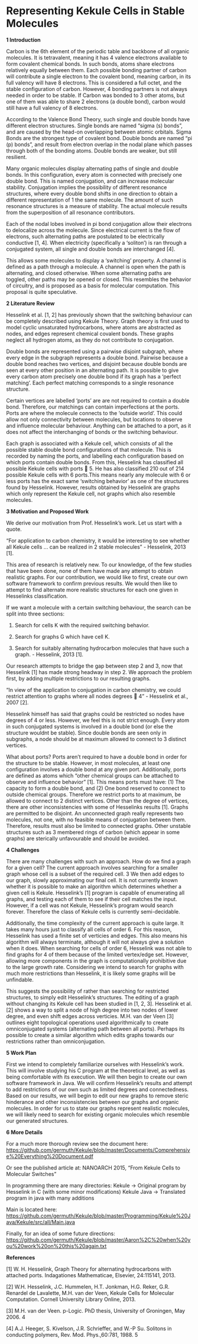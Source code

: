 Representing Kekule Cells in Stable Molecules
======


<b>1 Introduction</b>

Carbon is the 6th element of the periodic table and backbone of all organic molecules. It is tetravalent,
meaning it has 4 valence electrons available to form covalent chemical bonds. In such bonds,
atoms share electrons relatively equally between them. Each possible bonding partner of carbon
will contribute a single electron to the covalent bond, meaning carbon, in its full valency will have
8 electrons. This is considered a full octet, and the stable configuration of carbon. However, 4
bonding partners is not always needed in order to be stable. If Carbon was bonded to 3 other
atoms, but one of them was able to share 2 electrons (a double bond), carbon would still have a full
valency of 8 electrons.

According to the Valence Bond Theory, such single and double bonds have different electron
structures. Single bonds are named “sigma (s) bonds”, and are caused by the head-on overlapping
between atomic orbitals. Sigma Bonds are the strongest type of covalent bond. Double bonds are
named “pi (p) bonds”, and result from electron overlap in the nodal plane which passes through
both of the bonding atoms. Double bonds are weaker, but still resilient.

Many organic molecules display alternating paths of single and double bonds. In this configuration,
every atom is connected with precisely one double bond. This is named conjugation,
and can increase molecular stability. Conjugation implies the possibility of different resonance
structures, where every double bond shifts in one direction to obtain a different representation of
1
the same molecule. The amount of such resonance structures is a measure of stability. The actual
molecule results from the superposition of all resonance contributors.

Each of the nodal lobes involved in pi bond conjugation allow their electrons to delocalize
across the molecule. Since electrical current is the flow of electrons, such alternating paths are
postulated to be electrically conductive [1, 4]. When electricity (specifically a ‘soliton’) is ran
through a conjugated system, all single and double bonds are interchanged [4].

This allows some molecules to display a ‘switching’ property. A channel is defined as a path
through a molecule. A channel is open when the path is alternating, and closed otherwise. When
some alternating paths are toggled, other paths may be opened or closed. This resembles the
behavior of circuitry, and is proposed as a basis for molecular computation. This proposal is quite
speculative.

<b>2 Literature Review</b>

Hesselink et al. [1, 2] has previously shown that the switching behaviour can be completely described
using Kekule Theory. Graph theory is first used to model cyclic unsaturated hydrocarbons,
where atoms are abstracted as nodes, and edges represent chemical covalent bonds. These graphs
neglect all hydrogen atoms, as they do not contribute to conjugation.

Double bonds are represented using a pairwise disjoint subgraph, where every edge in the
subgraph represents a double bond. Pairwise because a double bond reaches two vertices, and
disjoint because double bonds are seen at every other position in an alternating path. It is possible
to give every carbon atom precisely one double bond if its graph has a ‘perfect matching’. Each
perfect matching corresponds to a single resonance structure.

Certain vertices are labelled ‘ports’ are are not required to contain a double bond. Therefore,
our matchings can contain imperfections at the ports. Ports are where the molecule connects to
the ‘outside world’. This could allow not only connectivity between molecules, but locations to
observe and influence molecular behaviour. Anything can be attached to a port, as it does not affect
the interchanging of bonds or the switching behaviour.

Each graph is associated with a Kekule cell, which consists of all the possible stable double
bond configurations of that molecule. This is recorded by naming the ports, and labelling each
configuration based on which ports contain double bonds. From this, Hesselink has classified all
possible Kekule cells with ports  5. He has also classified 210 out of 214 possible Kekule cells
with 6 ports.This means nearly any molecule with 6 or less ports has the exact same ‘switching
behavior’ as one of the structures found by Hesselink. However, results obtained by Hesselink are
graphs which only represent the Kekule cell, not graphs which also resemble molecules.

<b>3 Motivation and Proposed Work</b>

We derive our motivation from Prof. Hesselink’s work. Let us start with a quote. 

“For application
to carbon chemistry, it would be interesting to see whether all Kekule cells ... can be realized in
2
stable molecules” - Hesselink, 2013 [1].

This area of research is relatively new. To our knowledge, of the few studies that have been
done, none of them have made any attempt to obtain realistic graphs. For our contribution, we
would like to first, create our own software framework to confirm previous results. We would
then like to attempt to find alternate more realistic structures for each one given in Hesselinks
classification.

If we want a molecule with a certain switching behaviour, the search can be split into three
sections:

1. Search for cells K with the required switching behavior.

2. Search for graphs G which have cell K.

3. Search for suitably alternating hydrocarbon molecules that have such a graph. - Hesselink,
2013 [1].

Our research attempts to bridge the gap between step 2 and 3, now that Hesselink [1] has made
strong headway in step 2. We approach the problem first, by adding multiple restrictions to our
resulting graphs.

“In view of the application to conjugation in carbon chemistry, we could restrict attention to
graphs where all nodes degrees  4” - Hesselink et al., 2007 [2].

Hesselink himself has said that graphs could be restricted so nodes have degrees of 4 or less.
However, we feel this is not strict enough. Every atom in such conjugated systems is involved
in a double bond (or else the structure wouldnt be stable). Since double bonds are seen only in
subgraphs, a node should be at maximum allowed to connect to 3 distinct vertices.

What about ports? Ports aren’t required to have a double bond in order for the structure to
be stable. However, in most molecules, at least one configuration involves a double bond at any
given port. Additionally, ports are defined as atoms which “other chemical groups can be attached
to observe and influence behavior” [1]. This means ports must have: (1) The capacity to form
a double bond, and (2) One bond reserved to connect to outside chemical groups. Therefore we
restrict ports to at maximum, be allowed to connect to 2 distinct vertices. Other than the degree of
vertices, there are other inconsistencies with some of Hesselinks results [1]. Graphs are permitted
to be disjoint. An unconnected graph really represents two molecules, not one, with no feasible
means of conjugation between them. Therefore, results must also be limited to connected graphs.
Other unstable structures such as 3 membered rings of carbon (which appear in some graphs) are
sterically unfavourable and should be avoided.

<b>4 Challenges</b>

There are many challenges with such an approach. How do we find a graph for a given cell? The
current approach involves searching for a smaller graph whose cell is a subset of the required cell.
3
We then add edges to our graph, slowly approximating our final cell. It is not currently known
whether it is possible to make an algorithm which determines whether a given cell is Kekule.
Hesselink’s [1] program is capable of enumerating all graphs, and testing each of them to see if
their cell matches the input. However, if a cell was not Kekule, Hesselink’s program would search
forever. Therefore the class of Kekule cells is currently semi-decidable.

Additionally, the time complexity of the current approach is quite large. It takes many hours
just to classify all cells of order 6. For this reason, Hesselink has used a finite set of verticies and
edges. This also means his algorithm will always terminate, although it will not always give a
solution when it does. When searching for cells of order 6, Hesselink was not able to find graphs
for 4 of them because of the limited vertex/edge set. However, allowing more components in the
graph is computationally prohibitive due to the large growth rate. Considering we intend to search
for graphs with much more restrictions than Hesselink, it is likely some graphs will be unfindable.

This suggests the possibility of rather than searching for restricted structures, to simply edit
Hesselink’s structures. The editing of a graph without changing its Kekule cell has been studied in
[1, 2, 3]. Hesselink et al. [2] shows a way to split a node of high degree into two nodes of lower
degree, and even shift edges across verticies. M.H. van der Veen [3] outlines eight topological
operations used algorithmically to create omniconjugated systems (alternating path between all
ports). Perhaps its possible to create a similar algorithm which edits graphs towards our restrictions
rather than omniconjugation.

<b>5 Work Plan</b>

First we intend to completely familiarize ourselves with Hesselink’s work. This will involve studying
his C program at the theoretical level, as well as being comfortable with its execution. We will
then begin to create our own software framework in Java. We will confirm Hesselink’s results and
attempt to add restrictions of our own such as limited degrees and connectedness. Based on our
results, we will begin to edit our new graphs to remove steric hinderance and other inconsistencies
between our graphs and organic molecules. In order for us to state our graphs represent realistic
molecules, we will likely need to search for existing organic molecules which resemble our
generated structures.

<b>6 More Details</b>

For a much more thorough review see the document here:
https://github.com/germuth/Kekule/blob/master/Documents/Comprehensive%20Everything%20Document.pdf

Or see the published article at:
NANOARCH 2015, “From Kekule Cells to Molecular Switches”

In programming there are many directories:
Kekule -> Original program by Hesselink in C (with some minor modifications)
Kekule Java -> Translated program in java with many additions

Main is located here:
https://github.com/germuth/Kekule/blob/master/Programming/Kekule%20Java/Kekule/src/all/Main.java

Finally, for an idea of some future directions:
https://github.com/germuth/Kekule/blob/master/Aaron%2C%20when%20you%20work%20on%20this%20again.txt

<b>References</b>

[1] W. H. Hesselink, Graph Theory for alternating hydrocarbons with attached ports. Indagationes
Mathematicae, Elsevier, 24:115141, 2013.

[2] W.H. Hesselink, J.C. Hummelen, H.T. Jonkman, H.G. Reker, G.R. Renardel de Lavalette,
M.H. van der Veen, Kekule Cells for Molecular Computation. Cornell University Library
Online, 2013.

[3] M.H. van der Veen. p-Logic. PhD thesis, University of Groningen, May 2006.
4

[4] A.J. Heeger, S. Kivelson, J.R. Schrieffer, and W.-P Su. Solitons in conducting polymers,
Rev. Mod. Phys.,60:781, 1988.
5

